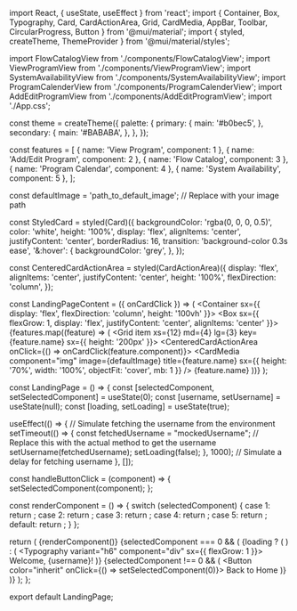 import React, { useState, useEffect } from 'react';
import { Container, Box, Typography, Card, CardActionArea, Grid, CardMedia, AppBar, Toolbar, CircularProgress, Button } from '@mui/material';
import { styled, createTheme, ThemeProvider } from '@mui/material/styles';

import FlowCatalogView from './components/FlowCatalogView';
import ViewProgramView from './components/ViewProgramView';
import SystemAvailabilityView from './components/SystemAvailabilityView';
import ProgramCalenderView from './components/ProgramCalenderView';
import AddEditProgramView from './components/AddEditProgramView';
import './App.css';

const theme = createTheme({
  palette: {
    primary: {
      main: '#b0bec5',
    },
    secondary: {
      main: '#BABABA',
    },
  },
});

const features = [
  { name: 'View Program', component: 1 },
  { name: 'Add/Edit Program', component: 2 },
  { name: 'Flow Catalog', component: 3 },
  { name: 'Program Calendar', component: 4 },
  { name: 'System Availability', component: 5 },
];

const defaultImage = 'path_to_default_image'; // Replace with your image path

const StyledCard = styled(Card)({
  backgroundColor: 'rgba(0, 0, 0, 0.5)',
  color: 'white',
  height: '100%',
  display: 'flex',
  alignItems: 'center',
  justifyContent: 'center',
  borderRadius: 16,
  transition: 'background-color 0.3s ease',
  '&:hover': {
    backgroundColor: 'grey',
  },
});

const CenteredCardActionArea = styled(CardActionArea)({
  display: 'flex',
  alignItems: 'center',
  justifyContent: 'center',
  height: '100%',
  flexDirection: 'column',
});

const LandingPageContent = ({ onCardClick }) => (
  <Container sx={{ display: 'flex', flexDirection: 'column', height: '100vh' }}>
    <Box sx={{ flexGrow: 1, display: 'flex', justifyContent: 'center', alignItems: 'center' }}>
      <Grid container spacing={2} justifyContent="center" alignItems="center">
        {features.map((feature) => (
          <Grid item xs={12} md={4} lg={3} key={feature.name} sx={{ height: '200px' }}>
            <StyledCard>
              <CenteredCardActionArea onClick={() => onCardClick(feature.component)}>
                <CardMedia
                  component="img"
                  image={defaultImage}
                  title={feature.name}
                  sx={{ height: '70%', width: '100%', objectFit: 'cover', mb: 1 }}
                />
                <Typography variant="h6">{feature.name}</Typography>
              </CenteredCardActionArea>
            </StyledCard>
          </Grid>
        ))}
      </Grid>
    </Box>
  </Container>
);

const LandingPage = () => {
  const [selectedComponent, setSelectedComponent] = useState(0);
  const [username, setUsername] = useState(null);
  const [loading, setLoading] = useState(true);

  useEffect(() => {
    // Simulate fetching the username from the environment
    setTimeout(() => {
      const fetchedUsername = "mockedUsername"; // Replace this with the actual method to get the username
      setUsername(fetchedUsername);
      setLoading(false);
    }, 1000); // Simulate a delay for fetching username
  }, []);

  const handleButtonClick = (component) => {
    setSelectedComponent(component);
  };

  const renderComponent = () => {
    switch (selectedComponent) {
      case 1:
        return <ViewProgramView />;
      case 2:
        return <AddEditProgramView />;
      case 3:
        return <FlowCatalogView />;
      case 4:
        return <ProgramCalenderView />;
      case 5:
        return <SystemAvailabilityView />;
      default:
        return <LandingPageContent onCardClick={handleButtonClick} />;
    }
  };

  return (
    <ThemeProvider theme={theme}>
      {renderComponent()}
      {selectedComponent === 0 && (
        <AppBar position="static" color="default">
          <Toolbar>
            {loading ? (
              <CircularProgress color="inherit" />
            ) : (
              <Typography variant="h6" component="div" sx={{ flexGrow: 1 }}>
                Welcome, {username}!
              </Typography>
            )}
            {selectedComponent !== 0 && (
              <Button color="inherit" onClick={() => setSelectedComponent(0)}>
                Back to Home
              </Button>
            )}
          </Toolbar>
        </AppBar>
      )}
    </ThemeProvider>
  );
};

export default LandingPage;
